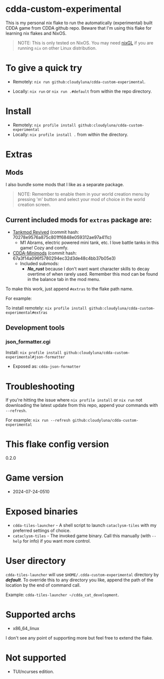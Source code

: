 # cdda-custom-experimental

This is my personal nix flake to run the automatically (experimental) built CDDA game from CDDA github repo. 
Beware that I'm using this flake for learning nix flakes and NixOS.

> NOTE: This is only tested on NixOS. You may need [nixGL](https://github.com/nix-community/nixGL) if
you are running `nix` on other Linux distribution.

# To give a quick try

- Remotely: `nix run github:cloudyluna/cdda-custom-experimental`.

- Locally: `nix run` or `nix run .#default` from within the repo directory.

# Install

- Remotely: `nix profile install github:cloudyluna/cdda-custom-experimental`
- Locally:  `nix profile install .` from within the directory.

# Extras

## Mods
I also bundle some mods that I like as a separate package.

> NOTE: Remember to enable them in your world creation menu by pressing 'm' button and select your mod of choice
in the world creation screen.

## Current included mods for `extras` package are:
- [Tankmod Revived](https://github.com/chaosvolt/cdda-tankmod-revived-mod) (commit hash: 70278e9576a875c801ff6848e059312ae97a411c)
  - M1 Abrams, electric powered mini tank, etc. I love battle tanks in this game! Cozy and comfy.
- [CDDA-Minimods](https://github.com/John-Candlebury/CDDA-Minimods/) (commit hash: 67a3f14a096f5780294ec32d3de48c4bb37b05e3)
  - Included submods:
    - ***No_rust*** because I don't want want character skills to decay overtime of when rarely used. Remember
    this mod can be found in the balance tab in the mod menu.

To make this work, just append `#extras` to the flake path name.

For example:

To install remotely: `nix profile install github:cloudyluna/cdda-custom-experimental#extras`


## Development tools

### json_formatter.cgi

Install: `nix profile install github:cloudyluna/cdda-custom-experimental#json-formatter`


- Exposed as: `cdda-json-formatter`

# Troubleshooting

If you're hitting the issue where `nix profile install` or `nix run` not downloading the latest update from this repo, append
your commands with `--refresh`.

For example: `nix run --refresh github:cloudyluna/cdda-custom-experimental`

# This flake config version


0.2.0

# Game version

- 2024-07-24-0510

# Exposed binaries

- `cdda-tiles-launcher` - A shell script to launch `cataclysm-tiles` with my preferred settings of choice.
- `cataclysm-tiles` - The invoked game binary. Call this manually (with `--help` for info) if you want more control.

# User directory

`cdda-tiles-launcher` will use `$HOME/.cdda-custom-experimental` directory by
***default***.
To override this to any directory you like, append the path of the
location by the end of command call.

Example: `cdda-tiles-launcher ~/cdda_cat_development`. 

# Supported archs

- x86_64_linux

I don't see any point of supporting more but feel free to extend the flake.

# Not supported
- TUI/ncurses edition.
